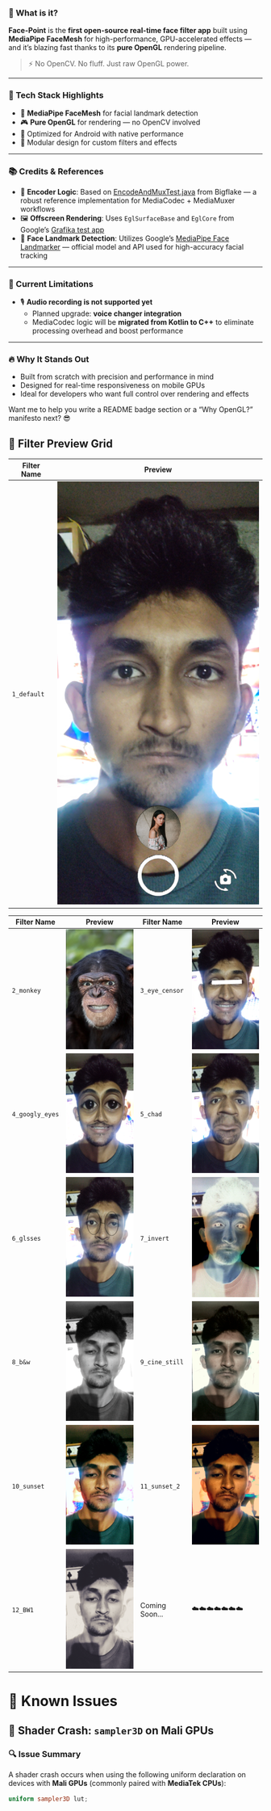 ### 🎯 What is it?

**Face-Point** is the **first open-source real-time face filter app** built using **MediaPipe FaceMesh** for high-performance, GPU-accelerated effects — and it’s blazing fast thanks to its **pure OpenGL** rendering pipeline.

> ⚡ No OpenCV. No fluff. Just raw OpenGL power.

---

### 🧵 Tech Stack Highlights

- 🧠 **MediaPipe FaceMesh** for facial landmark detection
- 🎮 **Pure OpenGL** for rendering — no OpenCV involved
- 📱 Optimized for Android with native performance
- 🧩 Modular design for custom filters and effects

---

### 📚 Credits & References

- 🎥 **Encoder Logic**: Based on [EncodeAndMuxTest.java](https://bigflake.com/mediacodec/EncodeAndMuxTest.java.txt) from Bigflake — a robust reference implementation for MediaCodec + MediaMuxer workflows
- 🖼️ **Offscreen Rendering**: Uses `EglSurfaceBase` and `EglCore` from Google’s [Grafika test app](https://github.com/google/grafika)
- 🧠 **Face Landmark Detection**: Utilizes Google’s [MediaPipe Face Landmarker](https://ai.google.dev/edge/mediapipe/solutions/vision/face_landmarker/android) — official model and API used for high-accuracy facial tracking

---

### 🚫 Current Limitations

- 🎙️ **Audio recording is not supported yet**
  - Planned upgrade: **voice changer integration**
  - MediaCodec logic will be **migrated from Kotlin to C++** to eliminate processing overhead and boost performance

---

### 🔥 Why It Stands Out

- Built from scratch with precision and performance in mind
- Designed for real-time responsiveness on mobile GPUs
- Ideal for developers who want full control over rendering and effects

Want me to help you write a README badge section or a “Why OpenGL?” manifesto next? 😎

## 🎨 Filter Preview Grid

| Filter Name | Preview                        |
| ----------- | ------------------------------ |
| `1_default` | ![](screenshots\1_default.png) |

| Filter Name     | Preview                            | Filter Name    | Preview                           |
| --------------- | ---------------------------------- | -------------- | --------------------------------- |
| `2_monkey`      | ![](screenshots\2_monkey.png)      | `3_eye_censor` | ![](screenshots\3_eye_censor.png) |
| `4_googly_eyes` | ![](screenshots\4_googly_eyes.png) | `5_chad`       | ![](screenshots\5_chad.png)       |
| `6_glsses`      | ![](screenshots\6_glsses.png)      | `7_invert`     | ![](screenshots\7_invert.png)     |
| `8_b&w`         | ![](screenshots\8_b&w.png)         | `9_cine_still` | ![](screenshots\9_cine_still.png) |
| `10_sunset`     | ![](screenshots\10_sunset.png)     | `11_sunset_2`  | ![](screenshots\11_sunset_2.png)  |
| `12_BW1`        | ![](screenshots\12_BW1.png)        | Coming Soon... | ☁️☁️☁️☁️☁️☁️☁️                    |

# 🐞 Known Issues

## 🧨 Shader Crash: `sampler3D` on Mali GPUs

### 🔍 Issue Summary

A shader crash occurs when using the following uniform declaration on devices with **Mali GPUs** (commonly paired with **MediaTek CPUs**):

```glsl
uniform sampler3D lut;